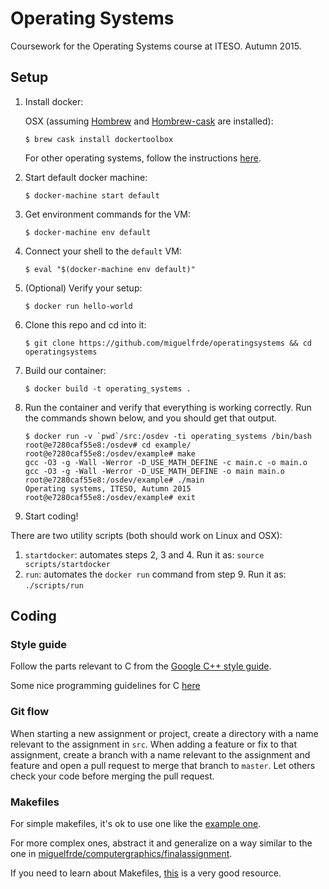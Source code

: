 # Operating Systems

Coursework for the Operating Systems course at ITESO. Autumn 2015.

## Setup

1. Install docker:

   OSX (assuming [Hombrew](http://brew.sh/) and [Hombrew-cask](http://caskroom.io/) are installed):
   ```
   $ brew cask install dockertoolbox
   ```

   For other operating systems, follow the instructions [here](https://docs.docker.com/installation/).

2. Start default docker machine:
   ```
   $ docker-machine start default
   ```

3. Get environment commands for the VM:
   ```
   $ docker-machine env default
   ```

4. Connect your shell to the `default` VM:
   ```
   $ eval "$(docker-machine env default)"
   ```

5. (Optional) Verify your setup:
   ```
   $ docker run hello-world
   ```

6. Clone this repo and cd into it:
   ```
   $ git clone https://github.com/miguelfrde/operatingsystems && cd operatingsystems
   ```

7. Build our container:
   ```
   $ docker build -t operating_systems .
   ```

8. Run the container and verify that everything is working correctly. Run the commands shown below, and you should get that output.

   ```
   $ docker run -v `pwd`/src:/osdev -ti operating_systems /bin/bash
   root@e7280caf55e8:/osdev# cd example/
   root@e7280caf55e8:/osdev/example# make
   gcc -O3 -g -Wall -Werror -D_USE_MATH_DEFINE -c main.c -o main.o
   gcc -O3 -g -Wall -Werror -D_USE_MATH_DEFINE -o main main.o
   root@e7280caf55e8:/osdev/example# ./main
   Operating systems, ITESO, Autumn 2015
   root@e7280caf55e8:/osdev/example# exit
   ```

10. Start coding!

There are two utility scripts (both should work on Linux and OSX):

1. `startdocker`: automates steps 2, 3 and 4. Run it as: `source scripts/startdocker`
2. `run`: automates the `docker run` command from step 9. Run it as: `./scripts/run`

## Coding

### Style guide

Follow the parts relevant to C from the [Google C++ style guide](http://google.github.io/styleguide/cppguide.html).

Some nice programming guidelines for C [here](https://github.com/btrask/stronglink/blob/master/SUBSTANCE.md)

### Git flow

When starting a new assignment or project, create a directory with a name relevant to the assignment in `src`.
When adding a feature or fix to that assignment, create a branch with a name relevant to the assignment and feature
and open a pull request to merge that branch to `master`. Let others check your code before merging the pull request.

### Makefiles

For simple makefiles, it's ok to use one like the [example one](src/example/Makefile).

For more complex ones, abstract it and generalize on a way similar to the one in
[miguelfrde/computergraphics/finalassignment](https://github.com/miguelfrde/computergraphics/blob/master/finalassignment/Makefile).

If you need to learn about Makefiles, [this](http://nuclear.mutantstargoat.com/articles/make/) is a very good resource.
